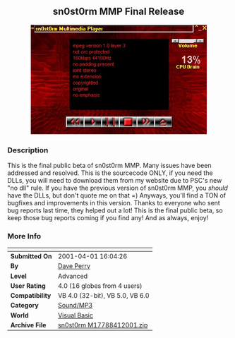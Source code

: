 ﻿<div align="center">

## sn0st0rm MMP Final Release

<img src="PIC2001411610166290.jpg">
</div>

### Description

This is the final public beta of sn0st0rm MMP. Many issues have been addressed and resolved. This is the sourcecode ONLY, if you need the DLLs, you will need to download them from my website due to PSC's new "no dll" rule. If you have the previous version of sn0st0rm MMP, you *should* have the DLLs, but don't quote me on that =) Anyways, you'll find a TON of bugfixes and improvements in this version. Thanks to everyone who sent bug reports last time, they helped out a lot! This is the final public beta, so keep those bug reports coming if you find any! And as always, enjoy!
 
### More Info
 


<span>             |<span>
---                |---
**Submitted On**   |2001-04-01 16:04:26
**By**             |[Dave Perry](https://github.com/Planet-Source-Code/PSCIndex/blob/master/ByAuthor/dave-perry.md)
**Level**          |Advanced
**User Rating**    |4.0 (16 globes from 4 users)
**Compatibility**  |VB 4\.0 \(32\-bit\), VB 5\.0, VB 6\.0
**Category**       |[Sound/MP3](https://github.com/Planet-Source-Code/PSCIndex/blob/master/ByCategory/sound-mp3__1-45.md)
**World**          |[Visual Basic](https://github.com/Planet-Source-Code/PSCIndex/blob/master/ByWorld/visual-basic.md)
**Archive File**   |[sn0st0rm M17788412001\.zip](https://github.com/Planet-Source-Code/dave-perry-sn0st0rm-mmp-final-release__1-22070/archive/master.zip)








